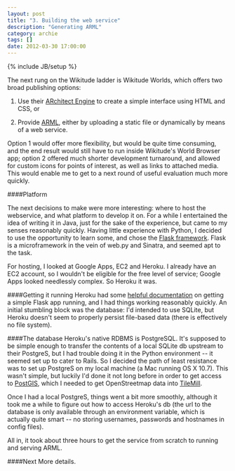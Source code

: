 ```yaml
---
layout: post
title: "3. Building the web service"
description: "Generating ARML"
category: archie
tags: []
date: 2012-03-30 17:00:00
---
```

{% include JB/setup %}

The next rung on the Wikitude ladder is Wikitude Worlds, which offers two broad publishing options:

1. Use their [ARchitect Engine](http://www.wikitude.com/developer/architect) to create a simple interface using HTML and CSS, or

2. Provide [ARML](http://openarml.org), either by uploading a static file or dynamically by means of a web service.

Option 1 would offer more flexibility, but would be quite time consuming, and the end result would still have to run inside Wikitude's World Browser app; option 2 offered much shorter development turnaround, and allowed for custom icons for points of interest, as well as links to attached media. This would enable me to get to a next round of useful evaluation much more quickly.

####Platform

The next decisions to make were more interesting: where to host the webservice, and what platform to develop it on. For a while I entertained the idea of writing it in Java, just for the sake of the experience, but came to my senses reasonably quickly. Having little experience with Python, I decided to use the opportunity to learn some, and chose the [Flask framework](http://flask.pocoo.org). Flask is a microframework in the vein of web.py and Sinatra, and seemed apt to the task.

For hosting, I looked at Google Apps, EC2 and Heroku. I already have an EC2 account, so I wouldn't be eligible for the free level of service; Google Apps looked needlessly complex. So Heroku it was.

####Getting it running
Heroku had some [helpful documentation](https://devcenter.heroku.com/articles/python) on getting a simple Flask app running, and I had things working reasonably quickly. An initial stumbling block was the database: I'd intended to use SQLite, but Heroku doesn't seem to properly persist file-based data (there is effectively no file system).

####The database
Heroku's native RDBMS is PostgreSQL. It's supposed to be simple enough to transfer the contents of a local SQLite db upstream to their PostgreS, but I had trouble doing it in the Python environment -- it seemed set up to cater to Rails. So I decided the path of least resistance was to set up PostgreS on my local machine (a Mac running OS X 10.7). This wasn't simple, but luckily I'd done it not long before in order to get access to [PostGIS](http://postgis.refractions.net), which I needed to get OpenStreetmap data into [TileMill](http://mapbox.com/tilemill).

Once I had a local PostgreS, things went a bit more smoothly, although it took me a while to figure out how to access Heroku's db (the url to the database is only available through an environment variable, which is actually quite smart -- no storing usernames, passwords and hostnames in config files).

All in, it took about three hours to get the service from scratch to running and serving ARML.

####Next
More details.